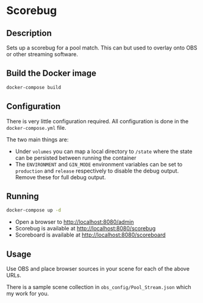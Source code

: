 # Scorebug

## Description
Sets up a scorebug for a pool match. This can but used to overlay onto OBS or other streaming software.

## Build the Docker image
```bash
docker-compose build
```

## Configuration
There is very little configuration required. All configuration is done in the `docker-compose.yml` file.

The two main things are:
- Under `volumes` you can map a local directory to `/state` where the state can be persisted between running the container
- The `ENVIRONMENT` and `GIN_MODE` environment variables can be set to `production` and `release` respectively to disable the debug output. Remove these for full debug output.

## Running
```bash
docker-compose up -d
```

- Open a browser to [http://localhost:8080/admin](http://localhost:8080/admin)
- Scorebug is available at [http://localhost:8080/scorebug](http://localhost:8080/scorebug)
- Scoreboard is available at [http://localhost:8080/scoreboard](http://localhost:8080/scoreboard)

## Usage
Use OBS and place browser sources in your scene for each of the above URLs.

There is a sample scene collection in `obs_config/Pool_Stream.json` which my work for you.